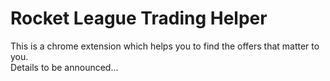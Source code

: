 # Rocket League Trading Helper

This is a chrome extension which helps you to find the offers that matter to you.  
Details to be announced... 
